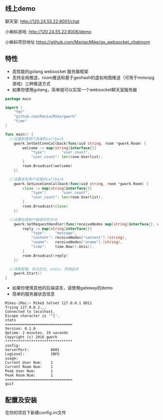 ## 线上demo
聊天室: http://120.24.55.22:8001/chat


小蝌蚪游戏: http://120.24.55.22:8006/demo

小蝌蚪项目地址 https://github.com/ManiacMike/go_websocket_chatroom

## 特性
* 高性能的golang websocket 服务器框架
* 支持全局推送，room推送和基于geohash的虚拟地图推送（可用于mmorpg游戏）三种推送方式
* 如果你使用golang，简单就可以实现一个websocket聊天室服务器

~~~ go
package main

import (
	"fmt"
	"github.com/ManiacMike/gwork"
	"time"
)

func main() {
  //设置新建用户连接的callback
	gwork.SetGetConnCallback(func(uid string, room *gwork.Room) {
		welcome := map[string]interface{}{
			"type":       "user_count",
			"user_count": len(room.Userlist),
		}
		room.Broadcast(welcome)
	})

  //设置丢失用户连接的callback
	gwork.SetLoseConnCallback(func(uid string, room *gwork.Room) {
		close := map[string]interface{}{
			"type":       "user_count",
			"user_count": len(room.Userlist),
		}
		room.Broadcast(close)
	})

  //设置处理客户端请求的方法
	gwork.SetRequestHandler(func(receiveNodes map[string]interface{}, uid string, room *gwork.Room) {
		reply := map[string]interface{}{
			"type":    "message",
			"content": receiveNodes["content"].(string),
			"uname":   receiveNodes["uname"].(string),
			"time":    time.Now().Unix(),
		}
		room.Broadcast(reply)
	})

  //读取配置，启动日志，stats，网络监听
	gwork.Start()
}

~~~

* 如果你使用其他的后端语言，请使用gateway的demo
* 简单的服务器状态信息

~~~
Mikes-iMac:~ Mike$ telnet 127.0.0.1 8011
Trying 127.0.0.1...
Connected to localhost.
Escape character is '^]'.
stats
===============================
Version: 0.1.0
Uptime: 2 minutes, 19 seconds
Copyright (c) 2016 gwork
*******************************
config:
ServerPort:          8001
LogLevel:            INFO
usage:
Current User Num:    1
Current Room Num:    1
Peak User Num:       1
Peak Room Num:       1
===============================
quit
~~~ 

## 配置及安装
在你的项目下新建config.ini文件
